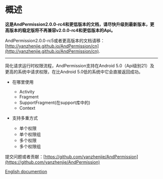 # 概述
**这是AndPermission2.0.0-rc4和更低版本的文档，请尽快升级到最新版本，更高版本的稳定版将不再兼容v2.0.0-rc4和更低版本的Api。**

AndPermission2.0.0-rc5或者更高版本的文档请移：[http://yanzhenjie.github.io/AndPermission/cn](http://yanzhenjie.github.io/AndPermission/cn).

----

简化请求运行时权限流程，AndPermission支持在Android 5.0（Api级别21）及更高的系统中请求权限，在比Android 5.0低的系统中它会直接返回成功。

* 在哪里使用
  * Activity
  * Fragment
  * SupportFragment(在support库中的)
  * Context

* 支持多重方式
  * 单个权限
  * 单个权限组
  * 多个权限
  * 多个权限组

提交问题或者贡献：[https://github.com/yanzhenjie/AndPermission](https://github.com/yanzhenjie/AndPermission)

[English documention](http://yanzhenjie.github.io/AndPermission/rc4)